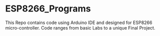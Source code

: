 # ESP8266_Programs

This Repo contains code using Arduino IDE and designed for ESP8266 micro-controller.
Code ranges from basic Labs to a unique Final Project.
